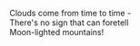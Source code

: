 Clouds come from time to time -    
There's no sign that can foretell    
Moon-lighted mountains!    

